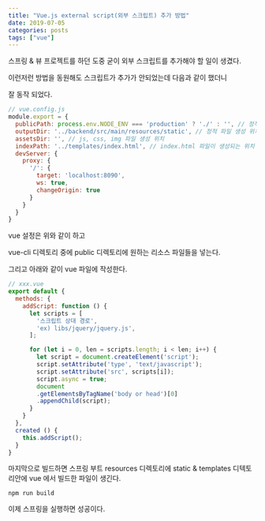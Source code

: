 ```yaml
---
title: "Vue.js external script(외부 스크립트) 추가 방법"
date: 2019-07-05
categories: posts
tags: ["vue"]
---
```


스프링 & 뷰 프로젝트를 하던 도중 굳이 외부 스크립트를 추가해야 할 일이 생겼다.

이런저런 방법을 동원해도 스크립트가 추가가 안되었는데 다음과 같이 했더니

잘 동작 되었다.

```js
// vue.config.js
module.export = {
  publicPath: process.env.NODE_ENV === 'production' ? './' : '', // 정적 리소스의 경로를 상대 경로로 지정한다.
  outputDir: '../backend/src/main/resources/static', // 정적 파일 생성 위치
  assetsDir: '', // js, css, img 파일 생성 위치
  indexPath: '../templates/index.html', // index.html 파일이 생성되는 위치
  devServer: {
    proxy: {
      '/': {
        target: 'localhost:8090',
        ws: true,
        changeOrigin: true
      }
    }
  }
}
```

vue 설정은 위와 같이 하고

vue-cli 디렉토리 중에 public 디렉토리에 원하는 리소스 파일들을 넣는다.

그리고 아래와 같이 vue 파일에 작성한다.

```js
// xxx.vue
export default {
  methods: {
    addScript: function () {
      let scripts = [
        '스크립트 상대 경로',
        'ex) libs/jquery/jquery.js',
      ];

      for (let i = 0, len = scripts.length; i < len; i++) {
        let script = document.createElement('script');
        script.setAttribute('type', 'text/javascript');
        script.setAttribute('src', scripts[i]);
        script.async = true;
        document
        .getElementsByTagName('body or head')[0]
        .appendChild(script);
      }
    }
  },
  created () {
    this.addScript();
  }
}
```
마지막으로 빌드하면 스프링 부트 resources 디렉토리에 static & templates 디텍토리안에 vue 에서 빌드한 파일이 생긴다.

```shell
npm run build
```

이제 스프링을 실행하면 성공이다.